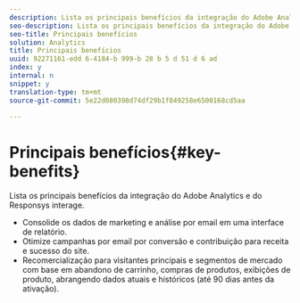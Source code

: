```yaml
---
description: Lista os principais benefícios da integração do Adobe Analytics e do Responsys interage.
seo-description: Lista os principais benefícios da integração do Adobe Analytics e do Responsys interage.
seo-title: Principais benefícios
solution: Analytics
title: Principais benefícios
uuid: 92271161-edd 6-4184-b 999-b 28 b 5 d 51 d 6 ad
index: y
internal: n
snippet: y
translation-type: tm+mt
source-git-commit: 5e22d080398d74df29b1f849258e6500168cd5aa

---
```



# Principais benefícios{#key-benefits}

Lista os principais benefícios da integração do Adobe Analytics e do Responsys interage.

* Consolide os dados de marketing e análise por email em uma interface de relatório.
* Otimize campanhas por email por conversão e contribuição para receita e sucesso do site.
* Recomercialização para visitantes principais e segmentos de mercado com base em abandono de carrinho, compras de produtos, exibições de produto, abrangendo dados atuais e históricos (até 90 dias antes da ativação).


